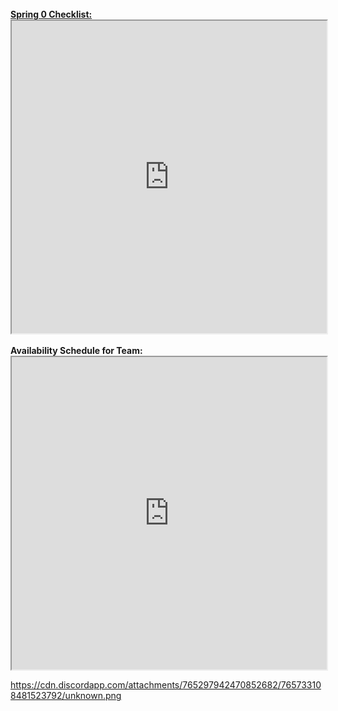 <br/>
<a href="https://docs.google.com/document/d/12TjiPLamkQV_481-1dKO1np7KrVPEHQpN5BisIlolus/edit" target="_blank"><strong>Spring 0 Checklist:</strong></a>
<iframe
  src="https://docs.google.com/document/d/12TjiPLamkQV_481-1dKO1np7KrVPEHQpN5BisIlolus/edit"
  style="width:100%; height:500px;"
></iframe>
<br/>
<br/>
<strong>Availability Schedule for Team:</strong>
<iframe
  src="https://cdn.discordapp.com/attachments/765297942470852682/765733108481523792/unknown.png"
  style="width:100%; height:500px;"
></iframe>
<br/>


https://cdn.discordapp.com/attachments/765297942470852682/765733108481523792/unknown.png
